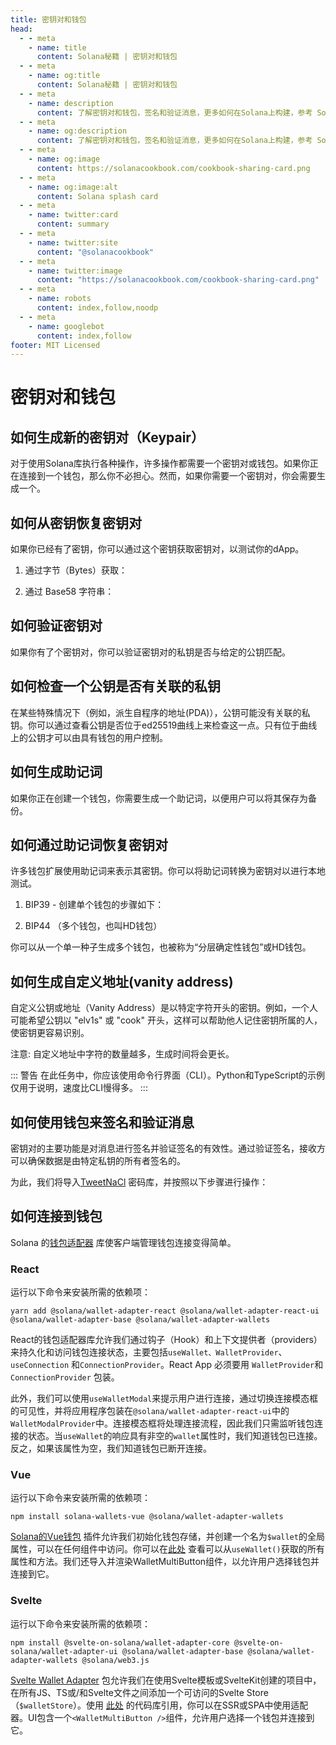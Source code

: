 ```yaml
---
title: 密钥对和钱包
head:
  - - meta
    - name: title
      content: Solana秘籍 | 密钥对和钱包
  - - meta
    - name: og:title
      content: Solana秘籍 | 密钥对和钱包
  - - meta
    - name: description
      content: 了解密钥对和钱包，签名和验证消息，更多如何在Solana上构建，参考 Solana 秘籍 
  - - meta
    - name: og:description
      content: 了解密钥对和钱包，签名和验证消息，更多如何在Solana上构建，参考 Solana 秘籍
  - - meta
    - name: og:image
      content: https://solanacookbook.com/cookbook-sharing-card.png
  - - meta
    - name: og:image:alt
      content: Solana splash card
  - - meta
    - name: twitter:card
      content: summary
  - - meta
    - name: twitter:site
      content: "@solanacookbook"
  - - meta
    - name: twitter:image
      content: "https://solanacookbook.com/cookbook-sharing-card.png"
  - - meta
    - name: robots
      content: index,follow,noodp
  - - meta
    - name: googlebot
      content: index,follow
footer: MIT Licensed
---
```


# 密钥对和钱包

## 如何生成新的密钥对（Keypair）

对于使用Solana库执行各种操作，许多操作都需要一个密钥对或钱包。如果你正在连接到一个钱包，那么你不必担心。然而，如果你需要一个密钥对，你会需要生成一个。

<SolanaCodeGroup>
  <SolanaCodeGroupItem title="TS" active>

  <template v-slot:default>

@[code](@/code/keypairs-and-wallets/generate-keypair/generate-keypair.en.ts)

  </template>

  <template v-slot:preview>

@[code](@/code/keypairs-and-wallets/generate-keypair/generate-keypair.preview.en.ts)

  </template>

  </SolanaCodeGroupItem>

  <SolanaCodeGroupItem title="Python" >

  <template v-slot:default>

@[code](@/code/keypairs-and-wallets/generate-keypair/generate-keypair.en.py)

  </template>

  <template v-slot:preview>

@[code](@/code/keypairs-and-wallets/generate-keypair/generate-keypair.preview.en.py)

  </template>

  </SolanaCodeGroupItem>

  <SolanaCodeGroupItem title="C++" >

  <template v-slot:default>

@[code](@/code/keypairs-and-wallets/generate-keypair/generate-keypair.en.cpp)

  </template>

  <template v-slot:preview>

@[code](@/code/keypairs-and-wallets/generate-keypair/generate-keypair.preview.en.cpp)

  </template>

  </SolanaCodeGroupItem>

  <SolanaCodeGroupItem title="Rust" >

  <template v-slot:default>

@[code](@/code/keypairs-and-wallets/generate-keypair/generate-keypair.en.rs)

  </template>

  <template v-slot:preview>

@[code](@/code/keypairs-and-wallets/generate-keypair/generate-keypair.preview.en.rs)

  </template>

  </SolanaCodeGroupItem>

  <SolanaCodeGroupItem title="CLI">

  <template v-slot:default>

@[code](@/code/keypairs-and-wallets/generate-keypair/generate-keypair.en.sh)

  </template>

  <template v-slot:preview>

@[code](@/code/keypairs-and-wallets/generate-keypair/generate-keypair.preview.en.sh)

  </template>

  </SolanaCodeGroupItem>

</SolanaCodeGroup>

## 如何从密钥恢复密钥对

如果你已经有了密钥，你可以通过这个密钥获取密钥对，以测试你的dApp。

1. 通过字节（Bytes）获取：

<SolanaCodeGroup>
   <SolanaCodeGroupItem title="TS" active>

  <template v-slot:default>

@[code](@/code/keypairs-and-wallets/keypair-from-secret/keypair-from-secret.en.ts)

  </template>

  <template v-slot:preview>

@[code](@/code/keypairs-and-wallets/keypair-from-secret/keypair-from-secret.preview.en.ts)

  </template>

  </SolanaCodeGroupItem>

  <SolanaCodeGroupItem title="Python">

  <template v-slot:default>

@[code](@/code/keypairs-and-wallets/keypair-from-secret/keypair-from-secret.en.py)

  </template>

  <template v-slot:preview>

@[code](@/code/keypairs-and-wallets/keypair-from-secret/keypair-from-secret.preview.en.py)

  </template>

  </SolanaCodeGroupItem>

  <SolanaCodeGroupItem title="C++">

  <template v-slot:default>

@[code](@/code/keypairs-and-wallets/keypair-from-secret/keypair-from-secret.en.cpp)

  </template>

  <template v-slot:preview>

@[code](@/code/keypairs-and-wallets/keypair-from-secret/keypair-from-secret.preview.en.cpp)

  </template>

  </SolanaCodeGroupItem>

  <SolanaCodeGroupItem title="Rust">

  <template v-slot:default>

@[code](@/code/keypairs-and-wallets/keypair-from-secret/keypair-from-secret.en.rs)

  </template>

  <template v-slot:preview>

@[code](@/code/keypairs-and-wallets/keypair-from-secret/keypair-from-secret.preview.en.rs)

  </template>

  </SolanaCodeGroupItem>

  <SolanaCodeGroupItem title="CLI">

  <template v-slot:default>

@[code](@/code/keypairs-and-wallets/keypair-from-secret/keypair-from-secret.en.sh)

  </template>

  <template v-slot:preview>

@[code](@/code/keypairs-and-wallets/keypair-from-secret/keypair-from-secret.en.sh)

  </template>

  </SolanaCodeGroupItem>

</SolanaCodeGroup>

2. 通过 Base58 字符串：

<SolanaCodeGroup>
   <SolanaCodeGroupItem title="TS" active>

  <template v-slot:default>

@[code](@/code/keypairs-and-wallets/keypair-from-secret/from-bs58.en.ts)

  </template>

  <template v-slot:preview>

@[code](@/code/keypairs-and-wallets/keypair-from-secret/from-bs58.preview.en.ts)

  </template>

  </SolanaCodeGroupItem>

  <SolanaCodeGroupItem title="Python">

  <template v-slot:default>

@[code](@/code/keypairs-and-wallets/keypair-from-secret/from-bs58.en.py)

  </template>

  <template v-slot:preview>

@[code](@/code/keypairs-and-wallets/keypair-from-secret/from-bs58.preview.en.py)

  </template>

  </SolanaCodeGroupItem>

  <SolanaCodeGroupItem title="Rust">

  <template v-slot:default>

@[code](@/code/keypairs-and-wallets/keypair-from-secret/from-bs58.en.rs)

  </template>

  <template v-slot:preview>

@[code](@/code/keypairs-and-wallets/keypair-from-secret/from-bs58.preview.en.rs)

  </template>

  </SolanaCodeGroupItem>

</SolanaCodeGroup>

## 如何验证密钥对

如果你有了个密钥对，你可以验证密钥对的私钥是否与给定的公钥匹配。

<SolanaCodeGroup>
   <SolanaCodeGroupItem title="TS" active>

  <template v-slot:default>

@[code](@/code/keypairs-and-wallets/verify-keypair/verify-keypair.en.ts)

  </template>

  <template v-slot:preview>

@[code](@/code/keypairs-and-wallets/verify-keypair/verify-keypair.preview.en.ts)

  </template>

  </SolanaCodeGroupItem>

  <SolanaCodeGroupItem title="Python">

  <template v-slot:default>

@[code](@/code/keypairs-and-wallets/verify-keypair/verify-keypair.en.py)

  </template>

  <template v-slot:preview>

@[code](@/code/keypairs-and-wallets/verify-keypair/verify-keypair.preview.en.py)

  </template>

  </SolanaCodeGroupItem>

  <SolanaCodeGroupItem title="C++">

  <template v-slot:default>

@[code](@/code/keypairs-and-wallets/verify-keypair/verify-keypair.en.cpp)

  </template>

  <template v-slot:preview>

@[code](@/code/keypairs-and-wallets/verify-keypair/verify-keypair.preview.en.cpp)

  </template>

  </SolanaCodeGroupItem>

  <SolanaCodeGroupItem title="CLI">

  <template v-slot:default>

@[code](@/code/keypairs-and-wallets/verify-keypair/verify-keypair.en.sh)

  </template>

  <template v-slot:preview>

@[code](@/code/keypairs-and-wallets/verify-keypair/verify-keypair.en.sh)

  </template>

  </SolanaCodeGroupItem>

</SolanaCodeGroup>

## 如何检查一个公钥是否有关联的私钥

在某些特殊情况下（例如，派生自程序的地址(PDA)），公钥可能没有关联的私钥。你可以通过查看公钥是否位于ed25519曲线上来检查这一点。只有位于曲线上的公钥才可以由具有钱包的用户控制。

<SolanaCodeGroup>
  <SolanaCodeGroupItem title="TS" active>

  <template v-slot:default>

@[code](@/code/keypairs-and-wallets/check-valid-publickey/check-valid-publickey.ts)

  </template>

  <template v-slot:preview>

@[code](@/code/keypairs-and-wallets/check-valid-publickey/check-valid-publickey.preview.ts)

  </template>

  </SolanaCodeGroupItem>

  <SolanaCodeGroupItem title="Python" active>

  <template v-slot:default>

@[code](@/code/keypairs-and-wallets/check-valid-publickey/check-valid-publickey.py)

  </template>

  <template v-slot:preview>

@[code](@/code/keypairs-and-wallets/check-valid-publickey/check-valid-publickey.preview.py)

  </template>

  </SolanaCodeGroupItem>

  <SolanaCodeGroupItem title="C++" active>

  <template v-slot:default>

@[code](@/code/keypairs-and-wallets/check-valid-publickey/check-valid-publickey.cpp)

  </template>

  <template v-slot:preview>

@[code](@/code/keypairs-and-wallets/check-valid-publickey/check-valid-publickey.preview.cpp)

  </template>

  </SolanaCodeGroupItem>

  <SolanaCodeGroupItem title="Rust" active>

  <template v-slot:default>

@[code](@/code/keypairs-and-wallets/check-valid-publickey/check-valid-publickey.rs)

  </template>

  <template v-slot:preview>

@[code](@/code/keypairs-and-wallets/check-valid-publickey/check-valid-publickey.preview.rs)

  </template>

  </SolanaCodeGroupItem>

</SolanaCodeGroup>


## 如何生成助记词

如果你正在创建一个钱包，你需要生成一个助记词，以便用户可以将其保存为备份。

<SolanaCodeGroup>
  <SolanaCodeGroupItem title="TS" active>

  <template v-slot:default>

@[code](@/code/keypairs-and-wallets/generate-mnemonic/from-bip39.ts)

  </template>

  <template v-slot:preview>

@[code](@/code/keypairs-and-wallets/generate-mnemonic/from-bip39.preview.ts)

  </template>

  </SolanaCodeGroupItem>

  <SolanaCodeGroupItem title="Python">

  <template v-slot:default>

@[code](@/code/keypairs-and-wallets/generate-mnemonic/from-bip39.py)

  </template>

  <template v-slot:preview>

@[code](@/code/keypairs-and-wallets/generate-mnemonic/from-bip39.preview.py)

  </template>

  </SolanaCodeGroupItem>

  <SolanaCodeGroupItem title="CLI">

  <template v-slot:default>

@[code](@/code/keypairs-and-wallets/generate-mnemonic/from-bip39.sh)

  </template>

  <template v-slot:preview>

@[code](@/code/keypairs-and-wallets/generate-mnemonic/from-bip39.sh)

  </template>

  </SolanaCodeGroupItem>

</SolanaCodeGroup>

## 如何通过助记词恢复密钥对 

许多钱包扩展使用助记词来表示其密钥。你可以将助记词转换为密钥对以进行本地测试。

1. BIP39 - 创建单个钱包的步骤如下：

<SolanaCodeGroup>
   <SolanaCodeGroupItem title="TS" active>

  <template v-slot:default>

@[code](@/code/keypairs-and-wallets/mnemonic-to-keypair/from-bip39.ts)

  </template>

  <template v-slot:preview>

@[code](@/code/keypairs-and-wallets/mnemonic-to-keypair/from-bip39.preview.ts)

  </template>

  </SolanaCodeGroupItem>

  <SolanaCodeGroupItem title="Python">

  <template v-slot:default>

@[code](@/code/keypairs-and-wallets/mnemonic-to-keypair/from-bip39.py)

  </template>

  <template v-slot:preview>

@[code](@/code/keypairs-and-wallets/mnemonic-to-keypair/from-bip39.preview.py)

  </template>

  </SolanaCodeGroupItem>

  <SolanaCodeGroupItem title="CLI">

  <template v-slot:default>

@[code](@/code/keypairs-and-wallets/mnemonic-to-keypair/from-bip39.sh)

  </template>

  <template v-slot:preview>

@[code](@/code/keypairs-and-wallets/mnemonic-to-keypair/from-bip39.sh)

  </template>

  </SolanaCodeGroupItem>

</SolanaCodeGroup>

2. BIP44 （多个钱包，也叫HD钱包）

你可以从一个单一种子生成多个钱包，也被称为“分层确定性钱包”或HD钱包。

<SolanaCodeGroup>
   <SolanaCodeGroupItem title="TS" active>

  <template v-slot:default>

@[code](@/code/keypairs-and-wallets/mnemonic-to-keypair/from-bip44.ts)

  </template>

  <template v-slot:preview>

@[code](@/code/keypairs-and-wallets/mnemonic-to-keypair/from-bip44.preview.ts)

  </template>

  </SolanaCodeGroupItem>

  <SolanaCodeGroupItem title="CLI">

  <template v-slot:default>

@[code](@/code/keypairs-and-wallets/mnemonic-to-keypair/from-bip44.sh)

  </template>

  <template v-slot:preview>

@[code](@/code/keypairs-and-wallets/mnemonic-to-keypair/from-bip44.sh)

  </template>

  </SolanaCodeGroupItem>

</SolanaCodeGroup>

## 如何生成自定义地址(vanity address)

自定义公钥或地址（Vanity Address）是以特定字符开头的密钥。例如，一个人可能希望公钥以 "elv1s" 或 "cook" 开头，这样可以帮助他人记住密钥所属的人，使密钥更容易识别。

注意: 自定义地址中字符的数量越多，生成时间将会更长。

::: 警告
在此任务中，你应该使用命令行界面（CLI）。Python和TypeScript的示例仅用于说明，速度比CLI慢得多。
:::

<SolanaCodeGroup>
   <SolanaCodeGroupItem title="TS" active>

  <template v-slot:default>

@[code](@/code/keypairs-and-wallets/vanity-publickeys/vanity-publickeys.en.ts)

  </template>

  <template v-slot:preview>

@[code](@/code/keypairs-and-wallets/vanity-publickeys/vanity-publickeys.preview.en.ts)

  </template>

  </SolanaCodeGroupItem>

  <SolanaCodeGroupItem title="Python">

  <template v-slot:default>

@[code](@/code/keypairs-and-wallets/vanity-publickeys/vanity-publickeys.en.py)

  </template>

  <template v-slot:preview>

@[code](@/code/keypairs-and-wallets/vanity-publickeys/vanity-publickeys.preview.en.py)

  </template>

  </SolanaCodeGroupItem>

  <SolanaCodeGroupItem title="C++">

  <template v-slot:default>

@[code](@/code/keypairs-and-wallets/vanity-publickeys/vanity-publickeys.en.cpp)

  </template>

  <template v-slot:preview>

@[code](@/code/keypairs-and-wallets/vanity-publickeys/vanity-publickeys.preview.en.cpp)

  </template>

  </SolanaCodeGroupItem>

  <SolanaCodeGroupItem title="CLI">

  <template v-slot:default>

@[code](@/code/keypairs-and-wallets/vanity-publickeys/vanity-publickeys.en.sh)

  </template>

  <template v-slot:preview>

@[code](@/code/keypairs-and-wallets/vanity-publickeys/vanity-publickeys.en.sh)

  </template>

  </SolanaCodeGroupItem>

</SolanaCodeGroup>

## 如何使用钱包来签名和验证消息

密钥对的主要功能是对消息进行签名并验证签名的有效性。通过验证签名，接收方可以确保数据是由特定私钥的所有者签名的。

为此，我们将导入[TweetNaCl][1] 密码库，并按照以下步骤进行操作：

<SolanaCodeGroup>
   <SolanaCodeGroupItem title="TS" active>

  <template v-slot:default>

@[code](@/code/keypairs-and-wallets/sign-verify-message/sign-verify-message.en.ts)

  </template>

  <template v-slot:preview>

@[code](@/code/keypairs-and-wallets/sign-verify-message/sign-verify-message.preview.en.ts)

  </template>

  </SolanaCodeGroupItem>

  <SolanaCodeGroupItem title="Python">

  <template v-slot:default>

@[code](@/code/keypairs-and-wallets/sign-verify-message/sign-verify-message.en.py)

  </template>

  <template v-slot:preview>

@[code](@/code/keypairs-and-wallets/sign-verify-message/sign-verify-message.preview.en.py)

  </template>

  </SolanaCodeGroupItem>

</SolanaCodeGroup>

[1]: https://www.npmjs.com/package/tweetnacl

## 如何连接到钱包

Solana 的[钱包适配器](https://github.com/solana-labs/wallet-adapter) 库使客户端管理钱包连接变得简单。

### React

运行以下命令来安装所需的依赖项：

```/bin/bash
yarn add @solana/wallet-adapter-react @solana/wallet-adapter-react-ui @solana/wallet-adapter-base @solana/wallet-adapter-wallets
```

React的钱包适配器库允许我们通过钩子（Hook）和上下文提供者（providers）来持久化和访问钱包连接状态，主要包括`useWallet、WalletProvider`、`useConnection` 和`ConnectionProvider`。React App 必须要用 `WalletProvider`和`ConnectionProvider` 包装。

此外，我们可以使用`useWalletModal`来提示用户进行连接，通过切换连接模态框的可见性，并将应用程序包装在`@solana/wallet-adapter-react-ui`中的`WalletModalProvider`中。连接模态框将处理连接流程，因此我们只需监听钱包连接的状态。当`useWallet`的响应具有非空的`wallet`属性时，我们知道钱包已连接。反之，如果该属性为空，我们知道钱包已断开连接。

<SolanaCodeGroup>
   <SolanaCodeGroupItem title="TS" active>

  <template v-slot:default>

@[code](@/code/keypairs-and-wallets/connect-to-wallet/connect-to-wallet-react.en.tsx)

  </template>

  <template v-slot:preview>

@[code](@/code/keypairs-and-wallets/connect-to-wallet/connect-to-wallet-react.preview.en.tsx)

  </template>

  </SolanaCodeGroupItem>

</SolanaCodeGroup>

### Vue

运行以下命令来安装所需的依赖项：

```/bin/bash
npm install solana-wallets-vue @solana/wallet-adapter-wallets
```

[Solana的Vue钱包](https://github.com/lorisleiva/solana-wallets-vue) 插件允许我们初始化钱包存储，并创建一个名为`$wallet`的全局属性，可以在任何组件中访问。你可以在[此处](https://github.com/lorisleiva/solana-wallets-vue#usewallet-references) 查看可以从`useWallet()`获取的所有属性和方法。我们还导入并渲染WalletMultiButton组件，以允许用户选择钱包并连接到它。

<SolanaCodeGroup>
   <SolanaCodeGroupItem title="Vue" active>

  <template v-slot:default>

@[code](@/code/keypairs-and-wallets/connect-to-wallet/connect-to-wallet-vue.en.vue)

  </template>

  <template v-slot:preview>

@[code](@/code/keypairs-and-wallets/connect-to-wallet/connect-to-wallet-vue.preview.en.vue)

  </template>

  </SolanaCodeGroupItem>

</SolanaCodeGroup>

### Svelte

运行以下命令来安装所需的依赖项：

```/bin/bash
npm install @svelte-on-solana/wallet-adapter-core @svelte-on-solana/wallet-adapter-ui @solana/wallet-adapter-base @solana/wallet-adapter-wallets @solana/web3.js
```

[Svelte Wallet Adapter](https://github.com/svelte-on-solana/wallet-adapter) 包允许我们在使用Svelte模板或SvelteKit创建的项目中，在所有JS、TS或/和Svelte文件之间添加一个可访问的Svelte Store（`$walletStore`）。使用 [此处](https://github.com/svelte-on-solana/wallet-adapter/blob/master/packages/core/README.md/) 的代码库引用，你可以在SSR或SPA中使用适配器。UI包含一个`<WalletMultiButton />`组件，允许用户选择一个钱包并连接到它。

<SolanaCodeGroup>
   <SolanaCodeGroupItem title="Svelte" active>

  <template v-slot:default>

@[code](@/code/keypairs-and-wallets/connect-to-wallet/connect-to-wallet-svelte.en.html)

  </template>

  <template v-slot:preview>

@[code](@/code/keypairs-and-wallets/connect-to-wallet/connect-to-wallet-svelte.preview.en.html)

  </template>

  </SolanaCodeGroupItem>

</SolanaCodeGroup>
